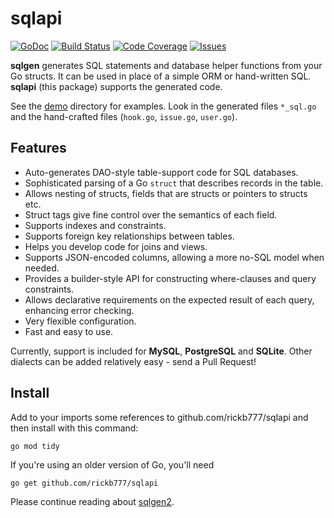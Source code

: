 # sqlapi

[![GoDoc](https://img.shields.io/badge/api-Godoc-blue.svg?style=flat-square)](https://godoc.org/github.com/rickb777/sqlapi)
[![Build Status](https://travis-ci.org/rickb777/sqlapi.svg?branch=master)](https://travis-ci.org/rickb777/sqlapi)
[![Code Coverage](https://img.shields.io/coveralls/rickb777/sqlapi.svg)](https://coveralls.io/r/rickb777/sqlapi)
[![Issues](https://img.shields.io/github/issues/rickb777/sqlapi.svg)](https://github.com/rickb777/sqlapi/issues)

**sqlgen** generates SQL statements and database helper functions from your Go structs. It can be used in
place of a simple ORM or hand-written SQL. **sqlapi** (this package) supports the generated code.

See the [demo](https://github.com/rickb777/sqlgen2/tree/master/demo) directory for examples. Look in the
generated files `*_sql.go` and the hand-crafted files (`hook.go`, `issue.go`, `user.go`).

## Features

* Auto-generates DAO-style table-support code for SQL databases.
* Sophisticated parsing of a Go `struct` that describes records in the table.
* Allows nesting of structs, fields that are structs or pointers to structs etc.
* Struct tags give fine control over the semantics of each field.
* Supports indexes and constraints.
* Supports foreign key relationships between tables.
* Helps you develop code for joins and views.
* Supports JSON-encoded columns, allowing a more no-SQL model when needed.
* Provides a builder-style API for constructing where-clauses and query constraints.
* Allows declarative requirements on the expected result of each query, enhancing error checking.
* Very flexible configuration.
* Fast and easy to use.

Currently, support is included for **MySQL**, **PostgreSQL** and **SQLite**. Other dialects can be added relatively easy - send a Pull Request!

## Install

Add to your imports some references to github.com/rickb777/sqlapi and then install with this command:

```
go mod tidy
```

If you're using an older version of Go, you'll need

```
go get github.com/rickb777/sqlapi
```

Please continue reading about [sqlgen2](https://github.com/rickb777/sqlgen2/tree/master/README.md).
